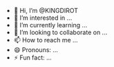 - 👋 Hi, I’m @KINGDIROT
- 👀 I’m interested in ...
- 🌱 I’m currently learning ...
- 💞️ I’m looking to collaborate on ...
- 📫 How to reach me ...
- 😄 Pronouns: ...
- ⚡ Fun fact: ...

<!---
KINGDIROT/KINGDIROT is a ✨ special ✨ repository because its `README.md` (this file) appears on your GitHub profile.
You can click the Preview link to take a look at your changes.
--->

